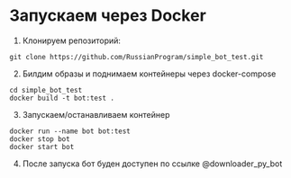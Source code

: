 # Запускаем через Docker
1) Клонируем репозиторий:
```
git clone https://github.com/RussianProgram/simple_bot_test.git
```

2) Билдим образы и поднимаем контейнеры через docker-compose

```
cd simple_bot_test
docker build -t bot:test .
```

3) Запускаем/останавливаем контейнер
```
docker run --name bot bot:test
docker stop bot
docker start bot
```
4) После запуска бот буден доступен по ссылке @downloader_py_bot
